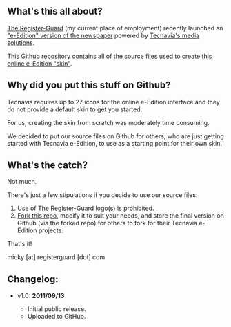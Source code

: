 ## What's this all about?

[The Register-Guard][1] (my current place of employment) recently launched an ["e-Edition" version of the newspaper][2] powered by [Tecnavia's media solutions][3].

This Github repository contains all of the source files used to create [this online e-Edition "skin"][4].

## Why did you put this stuff on Github?

Tecnavia requires up to 27 icons for the online e-Edition interface and they do not provide a default skin to get you started.

For us, creating the skin from scratch was moderately time consuming.

We decided to put our source files on Github for others, who are just getting started with Tecnavia e-Edition, to use as a starting point for their own skin.

## What's the catch?

Not much.

There's just a few stipulations if you decide to use our source files:

 1. Use of The Register-Guard logo(s) is prohibited.
 2. [Fork this repo][5], modify it to suit your needs, and store the final version on Github (via the forked repo) for others to fork for their Tecnavia e-Edition projects.

That's it!

micky [at] registerguard [dot] com

## Changelog:

* v1.0: __2011/09/13__
	* Initial public release.
	* Uploaded to GitHub.


  [1]: http://www.registerguard.com
  [2]: http://e-edition.registerguard.com/
  [3]: http://www.tecnavia.com/ee/tecnavia/media.html
  [4]: http://e-edition.registerguard.com/
  [5]: http://help.github.com/fork-a-repo/